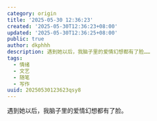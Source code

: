 ```yaml
---
category: origin
title: '2025-05-30 12:36:23'
created: '2025-05-30T12:36:23+08:00'
updated: '2025-05-30T12:36:25+08:00'
public: true
author: dkphhh
description: 遇到她以后，我脑子里的爱情幻想都有了脸……
tags:
  - 情绪
  - 文艺
  - 随笔
  - 写作
uuid: 20250530123623qsy8
---
```


遇到她以后，我脑子里的爱情幻想都有了脸。
